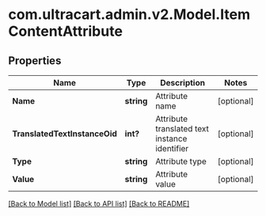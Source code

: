 # com.ultracart.admin.v2.Model.ItemContentAttribute
## Properties

Name | Type | Description | Notes
------------ | ------------- | ------------- | -------------
**Name** | **string** | Attribute name | [optional] 
**TranslatedTextInstanceOid** | **int?** | Attribute translated text instance identifier | [optional] 
**Type** | **string** | Attribute type | [optional] 
**Value** | **string** | Attribute value | [optional] 

[[Back to Model list]](../README.md#documentation-for-models) [[Back to API list]](../README.md#documentation-for-api-endpoints) [[Back to README]](../README.md)

